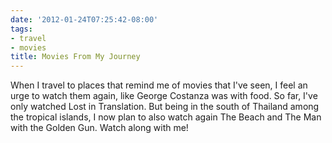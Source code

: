 ```yaml
---
date: '2012-01-24T07:25:42-08:00'
tags:
- travel
- movies
title: Movies From My Journey
---
```


When I travel to places that remind me of movies that I've seen, I feel an urge to watch them again, like George Costanza was with food. So far, I've only watched Lost in Translation. But being in the south of Thailand among the tropical islands, I now plan to also watch again The Beach and The Man with the Golden Gun. Watch along with me!
